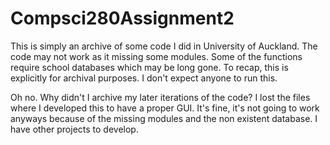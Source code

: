 # Compsci280Assignment2
This is simply an archive of some code I did in University of Auckland. The code may not work as it missing some modules. 
Some of the functions require school databases which may be long gone. 
To recap, this is explicitly for archival purposes. I don't expect anyone to run this.

Oh no. Why didn't I archive my later iterations of the code? I lost the files where I developed this to have a proper GUI.
It's fine, it's not going to work anyways because of the missing modules and the non existent database. I have other projects to develop.
